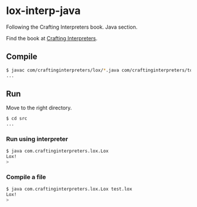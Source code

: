 # lox-interp-java

Following the Crafting Interpreters book. Java section.

Find the book at [Crafting Interpreters](https://craftinginterpreters.com/).

## Compile

```bash
$ javac com/craftinginterpreters/lox/*.java com/craftinginterpreters/tool/*.java
...
```

## Run

Move to the right directory.

```bash
$ cd src
...
```

### Run using interpreter

```bash
$ java com.craftinginterpreters.lox.Lox
Lox!
> 
```

### Compile a file

```bash
$ java com.craftinginterpreters.lox.Lox test.lox
Lox!
> 
```
